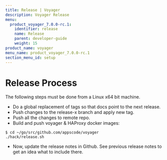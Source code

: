 ```yaml
---
title: Release | Voyager
description: Voyager Release
menu:
  product_voyager_7.0.0-rc.1:
    identifier: release
    name: Release
    parent: developer-guide
    weight: 15
product_name: voyager
menu_name: product_voyager_7.0.0-rc.1
section_menu_id: setup
---
```


# Release Process

The following steps must be done from a Linux x64 bit machine.

- Do a global replacement of tags so that docs point to the next release.
- Push changes to the release-x branch and apply new tag.
- Push all the changes to remote repo.
- Build and push voyager & HAProxy docker images:

```console
$ cd ~/go/src/github.com/appscode/voyager
./hack/release.sh
```

- Now, update the release notes in Github. See previous release notes to get an idea what to include there.
